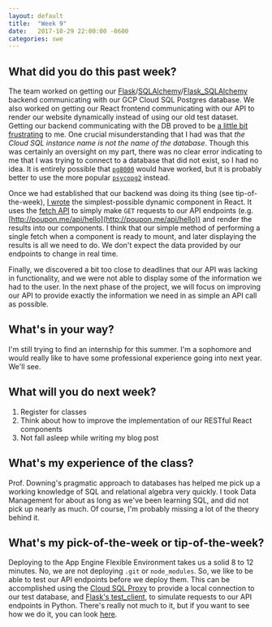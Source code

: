 ```yaml
---
layout: default
title:  "Week 9"
date:   2017-10-29 22:00:00 -0600
categories: swe
---
```


## What did you do this past week?
The team worked on getting our [Flask][1]/[SQLAlchemy][2]/[Flask_SQLAlchemy][3] backend communicating with our GCP Cloud SQL Postgres database. We also worked on getting our React frontend communicating with our API to render our website dynamically instead of using our old test dataset. Getting our backend communicating with the DB proved to be [a little bit frustrating][last week] to me. One crucial misunderstanding that I had was that *the Cloud SQL instance name is not the name of the database*. Though this was certainly an oversight on my part, there was no clear error indicating to me that I was trying to connect to a database that did not exist, so I had no idea. It is entirely possible that [`pg8000`][pg8000] would have worked, but it is probably better to use the more popular [`psycopg2`][psycopg2] instead.

Once we had established that our backend was doing its thing (see tip-of-the-week), [I wrote][commit] the simplest-possible dynamic component in React. It uses the [fetch API][fetch] to simply make `GET` requests to our API endpoints (e.g. [http://poupon.me/api/hello](http://poupon.me/api/hello)) and render the results into our components. I think that our simple method of performing a single fetch when a component is ready to mount, and later displaying the results is all we need to do. We don't expect the data provided by our endpoints to change in real time.

Finally, we discovered a bit too close to deadlines that our API was lacking in functionality, and we were not able to display some of the information we had to the user. In the next phase of the project, we will focus on improving our API to provide exactly the information we need in as simple an API call as possible.

## What's in your way?
I'm still trying to find an internship for this summer. I'm a sophomore and would really like to have some professional experience going into next year. We'll see.

## What will you do next week?
1. Register for classes 
2. Think about how to improve the implementation of our RESTful React components
3. Not fall asleep while writing my blog post

## What's my experience of the class?
Prof. Downing's pragmatic approach to databases has helped me pick up a working knowledge of SQL and relational algebra very quickly. I took Data Management for about as long as we've been learning SQL, and did not pick up nearly as much. Of course, I'm probably missing a lot of the theory behind it.

## What's my pick-of-the-week or tip-of-the-week?
Deploying to the App Engine Flexible Environment takes us a solid 8 to 12 minutes. No, we are not deploying `.git` or `node_modules`. So, we like to be able to test our API endpoints before we deploy them. This can be accomplished using the [Cloud SQL Proxy][proxy] to provide a local connection to our test database, and [Flask's test_client][test_client], to simulate requests to our API endpoints in Python. There's really not much to it, but if you want to see how we do it, you can look [here][our tests].

[1]: http://flask.pocoo.org/
[2]: https://www.sqlalchemy.org/
[3]: http://flask-sqlalchemy.pocoo.org/2.3/
[last week]: https://loganzartman.github.io/sweblog17/swe/2017/10/23/week8.html
[pg8000]: http://pythonhosted.org/pg8000/
[psycopg2]: http://initd.org/psycopg/
[commit]: https://github.com/swegroup2/IDB/commit/d1aca52a07cdff64853e231ef5e734e4ae9757fd
[fetch]: https://developer.mozilla.org/en-US/docs/Web/API/Fetch_API
[proxy]: https://cloud.google.com/sql/docs/postgres/sql-proxy
[test_client]: http://flask.pocoo.org/docs/0.12/testing/
[our tests]: https://github.com/swegroup2/IDB/blob/master/testdatabase.py